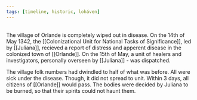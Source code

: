 ```yaml
---
tags: [timeline, historic, loháven]
---
```

<span  
class='ob-timelines'  
data-date='1342-05-13'  
data-title='Orlande tragedy'  
data-class='orange'  
data-img = 'Images/Orlande.jpg'  
data-type='range'>  
The village of Orlande is completely wiped out in disease.
</span>
On the 14th of May 1342, the [[Colonizational Unit for National Tasks of Significance]], led by [[Juliana]], recieved a report of distress and apperent disease in the colonized town of [[Orlande]]. On the 15th of May, a unit of healers and investigators, personally overseen by [[Juliana]] - was dispatched. 

The village folk numbers had dwindled to half of what was before. All were sick under the disease. Though, it did not spread to unit. Within 3 days, all citizens of [[Orlande]] would pass. The bodies were decided by Juliana to be burned, so that their spirits could not haunt them. 
